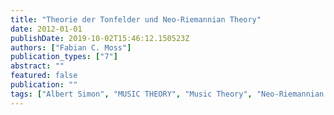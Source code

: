 ```yaml
---
title: "Theorie der Tonfelder und Neo-Riemannian Theory"
date: 2012-01-01
publishDate: 2019-10-02T15:46:12.150523Z
authors: ["Fabian C. Moss"]
publication_types: ["7"]
abstract: ""
featured: false
publication: ""
tags: ["Albert Simon", "MUSIC THEORY", "Music Theory", "Neo-Riemannian Theory", "Theory of Tonal Fields", "Tonality"]
---
```


